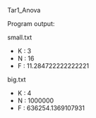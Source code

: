 Tar1_Anova 

Program output:

small.txt
- K : 3
- N : 16
- F : 11.284722222222221





big.txt
- K : 4
- N : 1000000
- F : 636254.1369107931


